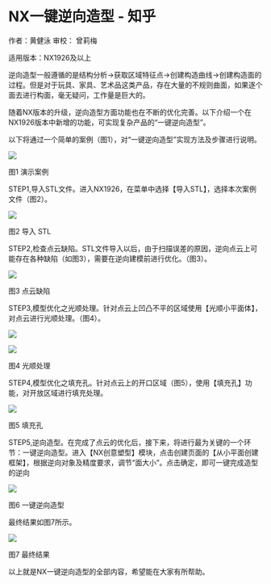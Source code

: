 # NX一键逆向造型 - 知乎
作者：黄健泳 审校： 曾莉梅

适用版本：NX1926及以上

逆向造型一般遵循的是结构分析→获取区域特征点→创建构造曲线→创建构造面的过程。但是对于玩具、家具、艺术品这类产品，存在大量的不规则曲面，如果逐个面去进行构面，毫无疑问，工作量是巨大的。

随着NX版本的升级，逆向造型方面功能也在不断的优化完善。以下介绍一个在NX1926版本中新增的功能，可实现复杂产品的“一键逆向造型”。

以下将通过一个简单的案例（图1），对“一键逆向造型”实现方法及步骤进行说明。

![](https://pic4.zhimg.com/v2-b15660b929389a2639ce03db7733e267_b.jpg)

图1 演示案例

STEP1,导入STL文件。进入NX1926，在菜单中选择【导入STL】，选择本次案例文件（图2）。

![](https://pic3.zhimg.com/v2-796490c320cd9b831b98c7708e883342_b.jpg)

图2 导入 STL

STEP2,检查点云缺陷。STL文件导入以后，由于扫描误差的原因，逆向点云上可能存在各种缺陷（如图3），需要在逆向建模前进行优化。（图3）。

![](https://pic2.zhimg.com/v2-e9c629557caa32f79fd5480b6a05dcb5_b.jpg)

图3 点云缺陷

STEP3,模型优化之光顺处理。针对点云上凹凸不平的区域使用【光顺小平面体】，对点云进行光顺处理。（图4）。

![](https://pic1.zhimg.com/v2-bf4892ea3121bbffae93f56b08b5fad4_b.jpg)

![](https://pic3.zhimg.com/v2-6fa62078f455362be80a1f19130872d6_b.jpg)

图4 光顺处理

STEP4,模型优化之填充孔。针对点云上的开口区域（图5），使用【填充孔】功能，对开放区域进行填充处理。

![](https://pic1.zhimg.com/v2-d34c4f34c79fd748652bc43496b5dee0_b.jpg)

图5 填充孔

STEP5,逆向造型。在完成了点云的优化后，接下来，将进行最为关键的一个环节：一键逆向造型。进入【NX创意塑型】模块，点击创建页面的【从小平面创建框架】，根据逆向对象及精度要求，调节“面大小”。点击确定，即可一键完成造型的逆向

![](https://pic4.zhimg.com/v2-6e5d3e4679824ecf65eb78f64eec679f_b.jpg)

图6 一键逆向造型

最终结果如图7所示。

![](https://pic2.zhimg.com/v2-49b19433100813604157fbba0f6944f9_b.jpg)

图7 最终结果

以上就是NX一键逆向造型的全部内容，希望能在大家有所帮助。
